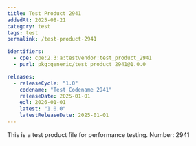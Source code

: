 ```yaml
---
title: Test Product 2941
addedAt: 2025-08-21
category: test
tags: test
permalink: /test-product-2941

identifiers:
  - cpe: cpe:2.3:a:testvendor:test_product_2941
  - purl: pkg:generic/test_product_2941@1.0.0

releases:
  - releaseCycle: "1.0"
    codename: "Test Codename 2941"
    releaseDate: 2025-01-01
    eol: 2026-01-01
    latest: "1.0.0"
    latestReleaseDate: 2025-01-01
---
```


This is a test product file for performance testing. Number: 2941
